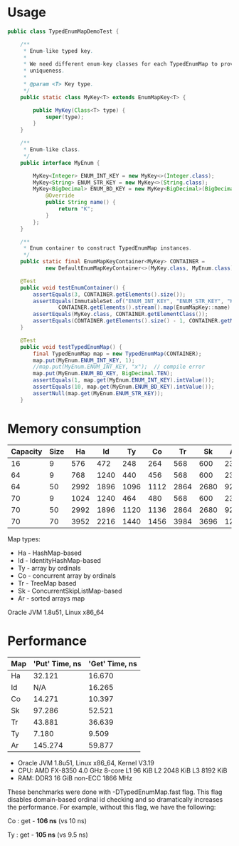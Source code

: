 # Usage

```java
public class TypedEnumMapDemoTest {

    /**
     * Enum-like typed key.
     *
     * We need different enum-key classes for each TypedEnumMap to provide ordinal-based enum
     * uniqueness.
     *
     * @param <T> Key type.
     */
    public static class MyKey<T> extends EnumMapKey<T> {

        public MyKey(Class<T> type) {
            super(type);
        }
    }

    /**
     * Enum-like class.
     */
    public interface MyEnum {

        MyKey<Integer> ENUM_INT_KEY = new MyKey<>(Integer.class);
        MyKey<String> ENUM_STR_KEY = new MyKey<>(String.class);
        MyKey<BigDecimal> ENUM_BD_KEY = new MyKey<BigDecimal>(BigDecimal.class) {
            @Override
            public String name() {
                return "K";
            }
        };
    }

    /**
     * Enum container to construct TypedEnumMap instances.
     */
    public static final EnumMapKeyContainer<MyKey> CONTAINER =
            new DefaultEnumMapKeyContainer<>(MyKey.class, MyEnum.class);

    @Test
    public void testEnumContainer() {
        assertEquals(3, CONTAINER.getElements().size());
        assertEquals(ImmutableSet.of("ENUM_INT_KEY", "ENUM_STR_KEY", "K"),
                CONTAINER.getElements().stream().map(EnumMapKey::name).collect(Collectors.toSet()));
        assertEquals(MyKey.class, CONTAINER.getElementClass());
        assertEquals(CONTAINER.getElements().size() - 1, CONTAINER.getMaxOrdinal());
    }

    @Test
    public void testTypedEnumMap() {
        final TypedEnumMap map = new TypedEnumMap(CONTAINER);
        map.put(MyEnum.ENUM_INT_KEY, 1);
        //map.put(MyEnum.ENUM_INT_KEY, "x");  // compile error
        map.put(MyEnum.ENUM_BD_KEY, BigDecimal.TEN);
        assertEquals(1, map.get(MyEnum.ENUM_INT_KEY).intValue());
        assertEquals(10, map.get(MyEnum.ENUM_BD_KEY).intValue());
        assertNull(map.get(MyEnum.ENUM_STR_KEY));
    }
```

# Memory consumption

|  Capacity|      Size|        Ha|        Id|        Ty|        Co|        Tr|        Sk|        Ar|
|----------|----------|----------|----------|----------|----------|----------|----------|----------|
|        16|         9|       576|       472|       248|       264|       568|       600|       232|
|        64|         9|       768|      1240|       440|       456|       568|       600|       232|
|        64|        50|      2992|      1896|      1096|      1112|      2864|      2680|       920|
|        70|         9|      1024|      1240|       464|       480|       568|       600|       232|
|        70|        50|      2992|      1896|      1120|      1136|      2864|      2680|       920|
|        70|        70|      3952|      2216|      1440|      1456|      3984|      3696|      1272|

Map types:

* Ha - HashMap-based
* Id - IdentityHashMap-based
* Ty - array by ordinals
* Co - concurrent array by ordinals
* Tr - TreeMap based
* Sk - ConcurrentSkipListMap-based
* Ar - sorted arrays map

Oracle JVM 1.8u51, Linux x86_64

# Performance

| Map | 'Put' Time, ns | 'Get' Time, ns |
|-----|----------------|----------------|
| Ha  |        32.121  |       16.670   |
| Id  |           N/A  |       16.265   |
| Co  |        14.271  |       10.397   |
| Sk  |        97.286  |       52.521   |
| Tr  |        43.881  |       36.639   |
| Ty  |         7.180  |        9.509   |
| Ar  |       145.274  |       59.877   |

- Oracle JVM 1.8u51, Linux x86_64, Kernel V3.19
- CPU: AMD FX-8350 4.0 GHz 8-core L1 96 KiB L2 2048 KiB L3 8192 KiB
- RAM: DDR3 16 GiB non-ECC 1866 MHz

These benchmarks were done with -DTypedEnumMap.fast flag. This flag disables domain-based ordinal id checking and so dramatically increases the performance. For example, without this flag, we have the following:

Co : get - **106 ns** (vs 10 ns)

Ty : get - **105 ns** (vs 9.5 ns)
